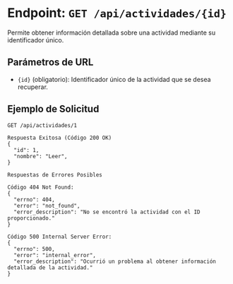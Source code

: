 # Endpoint: `GET /api/actividades/{id}`

Permite obtener información detallada sobre una actividad mediante su identificador único.

## Parámetros de URL
- `{id}` (obligatorio): Identificador único de la actividad que se desea recuperar.

## Ejemplo de Solicitud
```http
GET /api/actividades/1

Respuesta Exitosa (Código 200 OK)
{
  "id": 1,
  "nombre": "Leer",
}

Respuestas de Errores Posibles

Código 404 Not Found:
{
  "errno": 404,
  "error": "not_found",
  "error_description": "No se encontró la actividad con el ID proporcionado."
}

Código 500 Internal Server Error:
{
  "errno": 500,
  "error": "internal_error",
  "error_description": "Ocurrió un problema al obtener información detallada de la actividad."
}